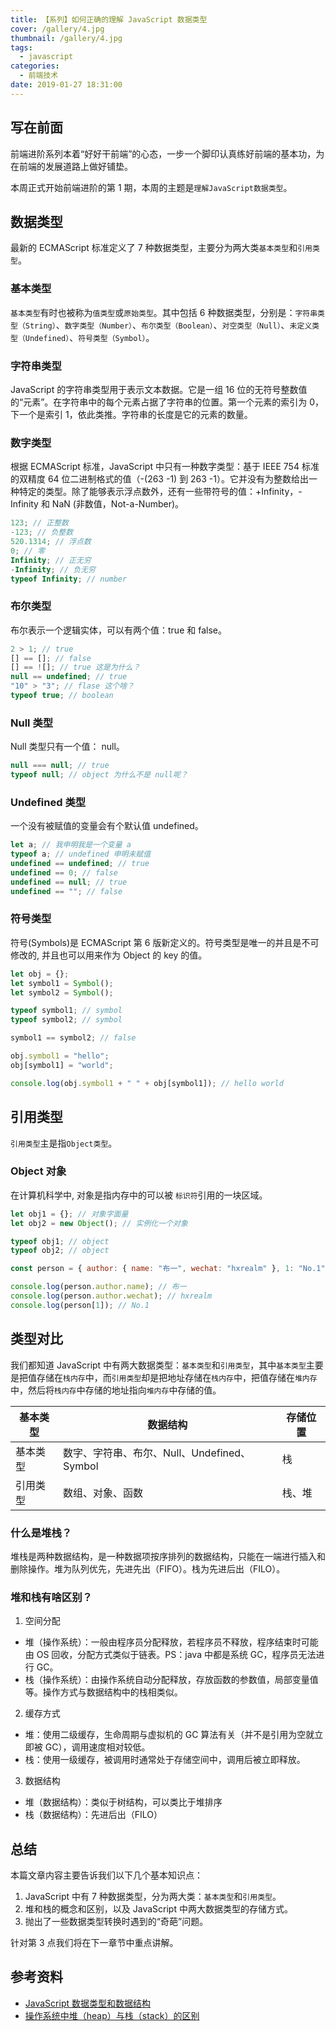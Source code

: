 ```yaml
---
title: 【系列】如何正确的理解 JavaScript 数据类型
cover: /gallery/4.jpg
thumbnail: /gallery/4.jpg
tags:
  - javascript
categories:
  - 前端技术
date: 2019-01-27 18:31:00
---
```


## 写在前面

前端进阶系列本着“好好干前端”的心态，一步一个脚印认真练好前端的基本功，为在前端的发展道路上做好铺垫。

本周正式开始前端进阶的第 1 期，本周的主题是`理解JavaScript数据类型`。

## 数据类型

最新的 ECMAScript 标准定义了 7 种数据类型，主要分为两大类`基本类型`和`引用类型`。

### 基本类型

`基本类型`有时也被称为`值类型`或`原始类型`。其中包括 6 种数据类型，分别是：`字符串类型（String）`、`数字类型（Number）`、`布尔类型（Boolean）`、`对空类型（Null）`、`未定义类型（Undefined）`、`符号类型（Symbol）`。

### 字符串类型

JavaScript 的字符串类型用于表示文本数据。它是一组 16 位的无符号整数值的“元素”。在字符串中的每个元素占据了字符串的位置。第一个元素的索引为 0，下一个是索引 1，依此类推。字符串的长度是它的元素的数量。

<!--more-->

### 数字类型

根据 ECMAScript 标准，JavaScript 中只有一种数字类型：基于 IEEE 754 标准的双精度 64 位二进制格式的值（-(263 -1) 到 263 -1）。它并没有为整数给出一种特定的类型。除了能够表示浮点数外，还有一些带符号的值：+Infinity，-Infinity 和 NaN (非数值，Not-a-Number)。

```js
123; // 正整数
-123; // 负整数
520.1314; // 浮点数
0; // 零
Infinity; // 正无穷
-Infinity; // 负无穷
typeof Infinity; // number
```

### 布尔类型

布尔表示一个逻辑实体，可以有两个值：true 和 false。

```js
2 > 1; // true
[] == []; // false
[] == ![]; // true 这是为什么？
null == undefined; // true
"10" > "3"; // flase 这个啥？
typeof true; // boolean
```

### Null 类型

Null 类型只有一个值： null。

```js
null === null; // true
typeof null; // object 为什么不是 null呢？
```

### Undefined 类型

一个没有被赋值的变量会有个默认值 undefined。

```js
let a; // 我申明我是一个变量 a
typeof a; // undefined 申明未赋值
undefined == undefined; // true
undefined == 0; // false
undefined == null; // true
undefined == ""; // false
```

### 符号类型

符号(Symbols)是 ECMAScript 第 6 版新定义的。符号类型是唯一的并且是不可修改的, 并且也可以用来作为 Object 的 key 的值。

```js
let obj = {};
let symbol1 = Symbol();
let symbol2 = Symbol();

typeof symbol1; // symbol
typeof symbol2; // symbol

symbol1 == symbol2; // false

obj.symbol1 = "hello";
obj[symbol1] = "world";

console.log(obj.symbol1 + " " + obj[symbol1]); // hello world
```

## 引用类型

`引用类型`主是指`Object类型`。

### Object 对象

在计算机科学中, 对象是指内存中的可以被 `标识符`引用的一块区域。

```js
let obj1 = {}; // 对象字面量
let obj2 = new Object(); // 实例化一个对象

typeof obj1; // object
typeof obj2; // object

const person = { author: { name: "布一", wechat: "hxrealm" }, 1: "No.1" };

console.log(person.author.name); // 布一
console.log(person.author.wechat); // hxrealm
console.log(person[1]); // No.1
```

## 类型对比

我们都知道 JavaScript 中有两大数据类型：`基本类型`和`引用类型`，其中`基本类型`主要是把值存储在`栈内存`中，而`引用类型`却是把地址存储在`栈内存`中，把值存储在`堆内存`中，然后将`栈内存`中存储的地址指向`堆内存`中存储的值。

| 基本类型 | 数据结构                                    | 存储位置 |
| -------- | ------------------------------------------- | -------- |
| 基本类型 | 数字、字符串、布尔、Null、Undefined、Symbol | 栈       |
| 引用类型 | 数组、对象、函数                            | 栈、堆   |

### 什么是堆栈？

堆栈是两种数据结构，是一种数据项按序排列的数据结构，只能在一端进行插入和删除操作。堆为队列优先，先进先出（FIFO）。栈为先进后出（FILO）。

### 堆和栈有啥区别？

1. 空间分配

- 堆（操作系统）：一般由程序员分配释放，若程序员不释放，程序结束时可能由 OS 回收，分配方式类似于链表。PS：java 中都是系统 GC，程序员无法进行 GC。
- 栈（操作系统）：由操作系统自动分配释放，存放函数的参数值，局部变量值等。操作方式与数据结构中的栈相类似。

2. 缓存方式

- 堆：使用二级缓存，生命周期与虚拟机的 GC 算法有关（并不是引用为空就立即被 GC），调用速度相对较低。
- 栈：使用一级缓存，被调用时通常处于存储空间中，调用后被立即释放。

3. 数据结构

- 堆（数据结构）：类似于树结构，可以类比于堆排序
- 栈（数据结构）：先进后出（FILO）

## 总结

本篇文章内容主要告诉我们以下几个基本知识点：

1. JavaScript 中有 7 种数据类型，分为两大类：`基本类型`和`引用类型`。
2. 堆和栈的概念和区别，以及 JavaScript 中两大数据类型的存储方式。
3. 抛出了一些数据类型转换时遇到的“奇葩”问题。

针对第 3 点我们将在下一章节中重点讲解。

## 参考资料

- [JavaScript 数据类型和数据结构
  ](https://developer.mozilla.org/zh-CN/docs/Web/JavaScript/Data_structures)
- [操作系统中堆（heap）与栈（stack）的区别](https://www.jianshu.com/p/4cc13cb3aa9a)
